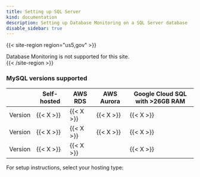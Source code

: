 ```yaml
---
title: Setting up SQL Server
kind: documentation
description: Setting up Database Monitoring on a SQL Server database
disable_sidebar: true
---
```


{{< site-region region="us5,gov" >}}
<div class="alert alert-warning">Database Monitoring is not supported for this site.</div>
{{< /site-region >}}

### MySQL versions supported

|  | Self-hosted | AWS RDS | AWS Aurora | Google Cloud SQL with >26GB RAM |
|--|------------|---------|------------|------------------|
| Version | {{< X >}} | {{< X >}} | {{< X >}} | {{< X >}} |
| Version | {{< X >}} | {{< X >}} | {{< X >}} | {{< X >}} |
| Version | {{< X >}} | {{< X >}} |   | {{< X >}} |

For setup instructions, select your hosting type:


<br>


